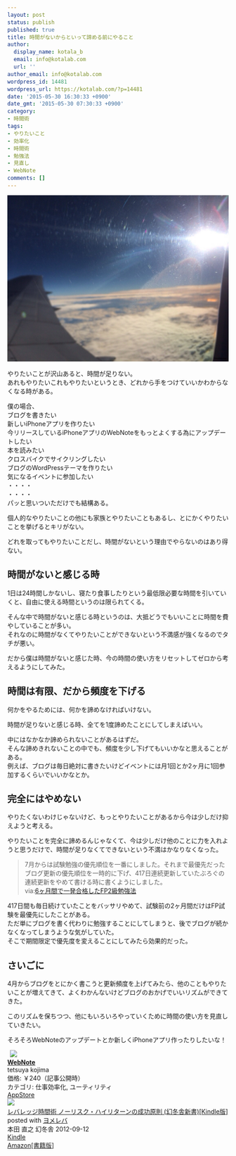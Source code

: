 ```yaml
---
layout: post
status: publish
published: true
title: 時間がないからといって諦める前にやること
author:
  display_name: kotala_b
  email: info@kotalab.com
  url: ''
author_email: info@kotalab.com
wordpress_id: 14481
wordpress_url: https://kotalab.com/?p=14481
date: '2015-05-30 16:30:33 +0900'
date_gmt: '2015-05-30 07:30:33 +0900'
category:
- 時間術
tags:
- やりたいこと
- 効率化
- 時間術
- 勉強法
- 見直し
- WebNote
comments: []
---
```

<p><img src="/wp-content/uploads/dontneedinsurance_131128.jpg" alt="dontneedinsurance_131128" width="780" class="aligncenter size-large wp-image-10253" /></p>
<p>やりたいことが沢山あると、時間が足りない。<br />
あれもやりたいこれもやりたいというとき、どれから手をつけていいかわからなくなる時がある。</p>
<p>僕の場合、<br />
ブログを書きたい<br />
新しいiPhoneアプリを作りたい<br />
今リリースしているiPhoneアプリのWebNoteをもっとよくする為にアップデートしたい<br />
本を読みたい<br />
クロスバイクでサイクリングしたい<br />
ブログのWordPressテーマを作りたい<br />
気になるイベントに参加したい<br />
・・・・<br />
・・・・<br />
パッと思いついただけでも結構ある。</p>
<p>個人的なやりたいことの他にも家族とやりたいこともあるし、とにかくやりたいことを挙げるとキリがない。</p>
<p>どれを取ってもやりたいことだし、時間がないという理由でやらないのはあり得ない。</p>
<!--more-->
<h2>時間がないと感じる時</h2>
<p>1日は24時間しかないし、寝たり食事したりという最低限必要な時間を引いていくと、自由に使える時間というのは限られてくる。</p>
<p>そんな中で時間がないと感じる時というのは、大抵どうでもいいことに時間を費やしていることが多い。<br />
それなのに時間がなくてやりたいことができないという不満感が強くなるのでタチが悪い。</p>
<p>だから僕は時間がないと感じた時、今の時間の使い方をリセットしてゼロから考えるようにしてみた。</p>
<h2>時間は有限、だから頻度を下げる</h2>
<p>何かをやるためには、何かを諦めなければいけない。</p>
<p>時間が足りないと感じる時、全てを1度諦めたことにしてしまえばいい。</p>
<p>中にはなかなか諦められないことがあるはずだ。<br />
そんな諦めきれないことの中でも、頻度を少し下げてもいいかなと思えることがある。<br />
例えば、ブログは毎日絶対に書きたいけどイベントには月1回とか2ヶ月に1回参加するくらいでいいかなとか。</p>
<h2>完全にはやめない</h2>
<p>やりたくないわけじゃないけど、もっとやりたいことがあるから今は少しだけ抑えようと考える。</p>
<p>やりたいことを完全に諦めるんじゃなくて、今は少しだけ他のことに力を入れようと思うだけで、時間が足りなくてできないという不満はかなりなくなった。</p>
<blockquote><p>7月からは試験勉強の優先順位を一番にしました。それまで最優先だったブログ更新の優先順位を一時的に下げ、417日連続更新していたぶろぐの連続更新をやめて書ける時に書くようにしました。<br />
via:<a href="/pass-the-exam">6ヶ月間で一発合格したFP2級勉強法</a></p>
</blockquote>
<p>417日間も毎日続けていたことをバッサリやめて、試験前の2ヶ月間だけはFP試験を最優先にしたことがある。<br />
ただ単にブログを書く代わりに勉強することにしてしまうと、後でブログが続かなくなってしまうような気がしていた。<br />
そこで<span class="b">期間限定で優先度を変える</span>ことにしてみたら効果的だった。</p>
<h2>さいごに</h2>
<p>4月からブログをとにかく書こうと更新頻度を上げてみたら、他のこともやりたいことが増えてきて、よくわかんないけどブログのおかげでいいリズムができてきた。</p>
<p>このリズムを保ちつつ、他にもいろいろやっていくために時間の使い方を見直していきたい。</p>
<p>そろそろWebNoteのアップデートとか新しくiPhoneアプリ作ったりしたいな！</p>
<div class="applink">
<div class="applinkimg"><a href="https://itunes.apple.com/jp/app/webnote/id911802747?mt=8&uo=4&at=10l4yU" rel="nofollow" target="_blank"><img hspace="6" src="http://is2.mzstatic.com/image/pf/us/r30/Purple5/v4/03/2a/74/032a7441-60be-9149-7025-d19b7bbf109e/mzl.nqisizax.png" width="80" /></a></div>
<div class="applinktext">
<div class="applinktitle"><strong><a href="https://itunes.apple.com/jp/app/webnote/id911802747?mt=8&uo=4&at=10l4yU" rel="nofollow" target="_blank">WebNote</a></strong></div>
<div class="applinkinfo">tetsuya kojima</div>
<div class="applinkinfo">価格: ￥240（記事公開時）</div>
<div class="applinkinfo">カテゴリ: 仕事効率化, ユーティリティ</div>
</div>
<div class="clear"></div>
<div class="appstorelink"><a href="https://itunes.apple.com/jp/app/webnote/id911802747?mt=8&uo=4&at=10l4yU" rel="nofollow" target="_blank">AppStore</a></div>
</div>
<div class="booklink-box">
<div class="booklink-image"><a href="https://www.amazon.co.jp/exec/obidos/asin/B009CTUGIQ/same-22/" rel="nofollow" target="_blank"><img src="https://images-fe.ssl-images-amazon.com/images/I/41nvQliBviL._SL160_.jpg" style="border: none;" /></a></div>
<div class="booklink-info">
<div class="booklink-name"><a href="https://www.amazon.co.jp/exec/obidos/asin/B009CTUGIQ/same-22/" rel="nofollow" target="_blank">レバレッジ時間術 ノーリスク・ハイリターンの成功原則 (幻冬舎新書)[Kindle版]</a>
<div class="booklink-powered-date">posted with <a href="https://yomereba.com" rel="nofollow" target="_blank">ヨメレバ</a></div>
</div>
<div class="booklink-detail">本田 直之 幻冬舎 2012-09-12    </div>
<div class="booklink-link2">
<div class="shoplinkkindle"><a href="https://www.amazon.co.jp/exec/obidos/ASIN/B009CTUGIQ/same-22/" rel="nofollow" target="_blank">Kindle</a></div>
<div class="shoplinkamazon"><a href="https://www.amazon.co.jp/exec/obidos/ASIN/4344980395/same-22/" rel="nofollow" target="_blank">Amazon[書籍版]</a></div>
</p></div>
</div>
<div class="booklink-footer"></div>
</div>
